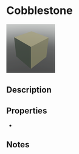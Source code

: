 # Cobblestone

![Cobblestone](../Cropped_Blocks/Terrain/Cobblestone.png)

## Description
<!-- Write a description for this block -->

## Properties
- <!-- List block properties here -->

## Notes
<!-- Any extra notes -->
